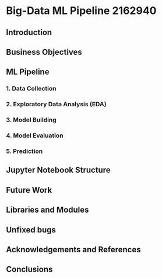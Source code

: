 # Big-Data ML Pipeline 2162940

## Introduction


## Business Objectives

## ML Pipeline

### 1. Data Collection

### 2. Exploratory Data Analysis (EDA)

### 3. Model Building

### 4. Model Evaluation

### 5. Prediction

## Jupyter Notebook Structure

## Future Work

## Libraries and Modules

## Unfixed bugs

## Acknowledgements and References

## Conclusions
